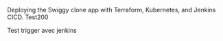 Deploying the Swiggy clone app with Terraform, Kubernetes, and Jenkins CICD.
Test200

Test trigger avec jenkins





